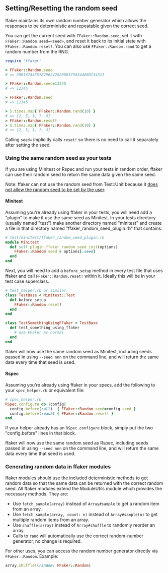 ## Setting/Resetting the random seed

ffaker maintains its own random number generator which allows the responses to
be deterministic and repeatable given the correct seed.

You can get the current seed with `FFaker::Random.seed`, set it with
`FFaker::Random.seed=<seed>`, and reset it back to its initial state with
`FFaker::Random.reset!`. You can also use `FFaker::Random.rand` to get a random
number from the RNG.

```ruby
require 'ffaker'

> FFaker::Random.seed
# => 296167445578296242020083756344880134311

> FFaker::Random.seed=12345
# => 12345

> FFaker::Random.seed
# => 12345

> 5.times.map{ FFaker::Random.rand(10) }
# => [2, 5, 1, 7, 4]
> FFaker::Random.reset!
> 5.times.map{ FFaker::Random.rand(10) }
# => [2, 5, 1, 7, 4]
```

Calling `seed=` implicitly calls `reset!` so there is no need to call it
separately after setting the seed.

### Using the same random seed as your tests

If you are using Minitest or Rspec and run your tests in random order, ffaker
can use their random seed to return the same data given the same seed.

Note: ffaker can not use the random seed from Test::Unit because it [does not
allow the random seed to be set by the user](https://github.com/test-unit/test-unit/blob/master/lib/test/unit/test-suite-creator.rb#L67-L69).

#### Minitest

Assuming you're already using ffaker in your tests, you will need add a "plugin"
to make it use the same seed as Minitest. In your tests directory (usually named
"test") make another directory named "minitest" and create a file in that
directory named "ffaker_random_seed_plugin.rb" that contains:

```ruby
# test/minitest/ffaker_random_seed_plugin.rb
module Minitest
  def self.plugin_ffaker_random_seed_init(options)
    FFaker::Random.seed = options[:seed]
  end
end
```

Next, you will need to add a `before_setup` method in every test file that uses
ffaker and call `FFaker::Random.reset!` within it. Ideally this will be in your
test case superclass.

```ruby
# test_helper.rb or similar.
class TestBase < Minitest::Test
  def before_setup
    FFaker::Random.reset!
  end
end

class TestSomethingUsingFFaker < TestBase
  def test_something_using_ffaker
    # use FFaker as normal
  end
end
```

ffaker will now use the same random seed as Minitest, including seeds passed in
using `--seed nnn` on the command line, and will return the same data every
time that seed is used.

#### Rspec

Assuming you're already using ffaker in your specs, add the following to your
`spec_helper.rb` or equivalent file:

```ruby
# spec_helper.rb
RSpec.configure do |config|
  config.before(:all)  { FFaker::Random.seed=config.seed }
  config.before(:each) { FFaker::Random.reset! }
end
```

If your helper already has an `RSpec.configure` block, simply put the two
"config.before" lines in that block.

ffaker will now use the same random seed as Rspec, including seeds passed in
using `--seed nnn` on the command line, and will return the same data every
time that seed is used.

### Generating random data in ffaker modules

ffaker modules should use the included deterministic methods to get random data
so that the same data can be returned with the correct random seed.  All ffaker
modules extend the ModuleUtils module which provides the necessary methods. They
are:

  * Use `fetch_sample(array)` instead of `Array#sample` to get a random item
  from an array.
  * Use `fetch_sample(array, count: n)` instead of `Array#sample(n)` to get multiple random items from an array.
  * Use `shuffle(array)` instead of `Array#shuffle` to randomly reorder an array.
  * Calls to `rand` will automatically use the correct random-number generator, no change is required.

For other uses, you can access the random number generator directly via
`FFaker::Random`. Example:

```ruby
array.shuffle!(random: FFaker::Random)
```
